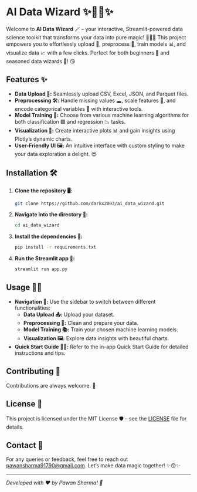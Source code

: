 # AI Data Wizard ✨🧙‍♂️✨

Welcome to **AI Data Wizard** 🪄 – your interactive, Streamlit-powered data science toolkit that transforms your data into pure magic! 🧙‍♀️✨ This project empowers you to effortlessly upload 📂, preprocess 🔧, train models 📊, and visualize data 📈 with a few clicks. Perfect for both beginners 👶 and seasoned data wizards 🧙! 😘

## Features ✨

- **Data Upload 📂:** Seamlessly upload CSV, Excel, JSON, and Parquet files.
- **Preprocessing 🛠️:** Handle missing values 🕳️, scale features 📏, and encode categorical variables 🔡 with interactive tools.
- **Model Training 🤖:** Choose from various machine learning algorithms for both classification 🟩 and regression 📉 tasks.
- **Visualization 🎨:** Create interactive plots 📊 and gain insights using Plotly’s dynamic charts.
- **User-Friendly UI 🖼️:** An intuitive interface with custom styling to make your data exploration a delight. 😍

## Installation 🛠️

1. **Clone the repository 🖥️:**
   ```bash
   git clone https://github.com/darkx2003/ai_data_wizard.git
   ```
2. **Navigate into the directory 📂:**
   ```bash
   cd ai_data_wizard
   ```
3. **Install the dependencies 📜:**
   ```bash
   pip install -r requirements.txt
   ```
4. **Run the Streamlit app 🚀:**
   ```bash
   streamlit run app.py
   ```

## Usage 🧑‍💻

- **Navigation 🧭:** Use the sidebar to switch between different functionalities:
  - **Data Upload 📤:** Upload your dataset.
  - **Preprocessing 🔧:** Clean and prepare your data.
  - **Model Training 📚:** Train your chosen machine learning models.
  - **Visualization 🖼️:** Explore data insights with beautiful charts.
- **Quick Start Guide 🏃‍♂️:** Refer to the in-app Quick Start Guide for detailed instructions and tips.

## Contributing 🤝

Contributions are always welcome. 🚀

## License 📜

This project is licensed under the MIT License 🛡️ – see the [LICENSE](LICENSE) file for details.

## Contact 📩

For any queries or feedback, feel free to reach out pawansharma91790@gmail.com. Let’s make data magic together! ✨😚✨

---

*Developed with ❤️ by Pawan Sharma! 👑*
